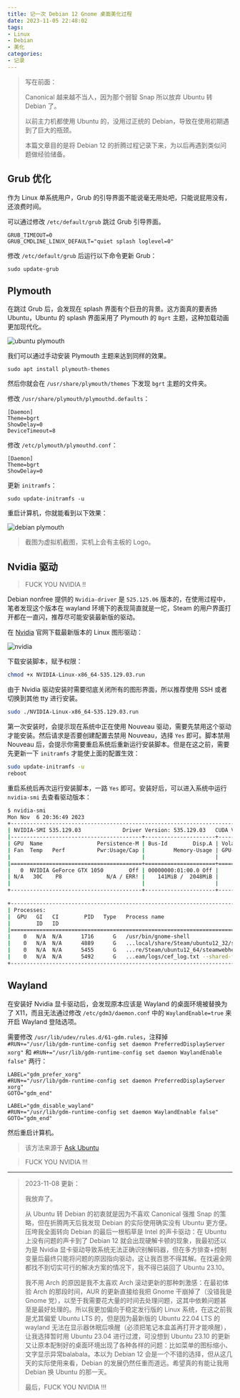 ```yaml
---
title: 记一次 Debian 12 Gnome 桌面美化过程
date: 2023-11-05 22:48:02
tags:
- Linux
- Debian
- 美化
categories:
- 记录
---
```


> 写在前面：
>
> Canonical 越来越不当人，因为那个弱智 Snap 所以放弃 Ubuntu 转 Debian 了。
>
> 以前主力机都使用 Ubuntu 的，没用过正统的 Debian，导致在使用初期遇到了巨大的瓶颈。
>
> 本篇文章目的是将 Debian 12 的折腾过程记录下来，为以后再遇到类似问题做经验储备。

<!-- more -->

## Grub 优化

作为 Linux 单系统用户，Grub 的引导界面不能说毫无用处吧，只能说屁用没有，还浪费时间。

可以通过修改 `/etc/default/grub` 跳过 Grub 引导界面。

```shell
GRUB_TIMEOUT=0
GRUB_CMDLINE_LINUX_DEFAULT="quiet splash loglevel=0"
```

修改 `/etc/default/grub` 后运行以下命令更新 Grub：

```shell
sudo update-grub
```

## Plymouth

在跳过 Grub 后，会发现在 splash 界面有个巨丑的背景。这方面真的要表扬 Ubuntu，Ubuntu 的 splash 界面采用了 Plymouth 的 `Bgrt` 主题，这种加载动画更加现代化。

![ubuntu plymouth](/images/Debian-12-Gnome-桌面美化/ubuntu-plymouth.png)

我们可以通过手动安装 Plymouth 主题来达到同样的效果。

```shell
sudo apt install plymouth-themes
```

然后你就会在 `/usr/share/plymouth/themes` 下发现 `bgrt` 主题的文件夹。

修改 `/usr/share/plymouth/plymouthd.defaults`：

```
[Daemon]
Theme=bgrt
ShowDelay=0
DeviceTimeout=8
```

修改 `/etc/plymouth/plymouthd.conf`：

```
[Daemon]
Theme=bgrt
ShowDelay=0
```

更新 `initramfs`：

```shell
sudo update-initramfs -u
```

重启计算机，你就能看到以下效果：

![debian plymouth](/images/Debian-12-Gnome-桌面美化/debian-plymouth.png)

> 截图为虚拟机截图，实机上会有主板的 Logo。

## Nvidia 驱动

> FUCK YOU NVIDIA !!

Debian nonfree 提供的 `Nvidia-driver` 是 `525.125.06` 版本的，在使用过程中，笔者发现这个版本在 wayland 环境下的表现简直就是一坨，Steam 的用户界面打开都在一直闪，推荐尽可能安装最新版的驱动。

在 [Nvidia](https://www.nvidia.com/Download/index.aspx?lang=en-us) 官网下载最新版本的 Linux 图形驱动：

![nvidia](/images/Debian-12-Gnome-桌面美化/nvidia.png)

下载安装脚本，赋予权限：

```bash
chmod +x NVIDIA-Linux-x86_64-535.129.03.run
```

由于 Nvidia 驱动安装时需要彻底关闭所有的图形界面，所以推荐使用 SSH 或者切换到其他 tty 进行安装。

```bash
sudo ./NVIDIA-Linux-x86_64-535.129.03.run
```

第一次安装时，会提示现在系统中正在使用 Nouveau 驱动，需要先禁用这个驱动才能安装。然后请求是否要创建配置去禁用 Nouveau，选择 `Yes` 即可。脚本禁用 Nouveau 后，会提示你需要重启系统后重新运行安装脚本。但是在这之前，需要先更新一下 `initramfs` 才能使上面的配置生效：

```bash
sudo update-initramfs -u
reboot
```

重启系统后再次运行安装脚本，一路 `Yes` 即可。安装好后，可以进入系统中运行 `nvidia-smi` 去查看驱动版本：

```bash
$ nvidia-smi
Mon Nov  6 20:36:49 2023       
+---------------------------------------------------------------------------------------+
| NVIDIA-SMI 535.129.03             Driver Version: 535.129.03   CUDA Version: 12.2     |
|-----------------------------------------+----------------------+----------------------+
| GPU  Name                 Persistence-M | Bus-Id        Disp.A | Volatile Uncorr. ECC |
| Fan  Temp   Perf          Pwr:Usage/Cap |         Memory-Usage | GPU-Util  Compute M. |
|                                         |                      |               MIG M. |
|=========================================+======================+======================|
|   0  NVIDIA GeForce GTX 1050        Off | 00000000:01:00.0 Off |                  N/A |
| N/A   30C    P8              N/A / ERR! |    141MiB /  2048MiB |      0%      Default |
|                                         |                      |                  N/A |
+-----------------------------------------+----------------------+----------------------+
                                                                                         
+---------------------------------------------------------------------------------------+
| Processes:                                                                            |
|  GPU   GI   CI        PID   Type   Process name                            GPU Memory |
|        ID   ID                                                             Usage      |
|=======================================================================================|
|    0   N/A  N/A      1716      G   /usr/bin/gnome-shell                          1MiB |
|    0   N/A  N/A      4889      G   ...local/share/Steam/ubuntu12_32/steam        2MiB |
|    0   N/A  N/A      5455      G   ...re/Steam/ubuntu12_64/steamwebhelper       22MiB |
|    0   N/A  N/A      5492      G   ...eam/logs/cef_log.txt --shared-files      113MiB |
+---------------------------------------------------------------------------------------+
```

## Wayland

在安装好 Nvidia 显卡驱动后，会发现原本应该是 Wayland 的桌面环境被替换为了 X11，而且无法通过修改 `/etc/gdm3/daemon.conf` 中的 `WaylandEnable=true` 来开启 Wayland 登陆选项。

需要修改 `/usr/lib/udev/rules.d/61-gdm.rules`，注释掉 `#RUN+="/usr/lib/gdm-runtime-config set daemon PreferredDisplayServer xorg"` 和 `#RUN+="/usr/lib/gdm-runtime-config set daemon WaylandEnable false"` 两行：

```shell
LABEL="gdm_prefer_xorg"
#RUN+="/usr/lib/gdm-runtime-config set daemon PreferredDisplayServer xorg"
GOTO="gdm_end"

LABEL="gdm_disable_wayland"
#RUN+="/usr/lib/gdm-runtime-config set daemon WaylandEnable false"
GOTO="gdm_end"
```

然后重启计算机。

> 该方法来源于 [Ask Ubuntu](https://askubuntu.com/questions/1403854/cant-use-wayland-with-nvidia-510-drivers-on-ubuntu-22-04-lts)

> FUCK YOU NVIDIA !!!

---

> 2023-11-08 更新：
>
> 我放弃了。
>
> 从 Ubuntu 转 Debian 的初衷就是因为不喜欢 Canonical 强推 Snap 的策略，但在折腾两天后我发现 Debian 的实际使用确实没有 Ubuntu 更方便。压垮我全面转向 Debian 的最后一根稻草是 Intel 的声卡驱动：在 Ubuntu 上没有问题的声卡到了 Debian 12 就会出现硬解卡顿的现象，我最初还以为是 Nvidia 显卡驱动导致系统无法正确识别解码器，但在多方排查+控制变量后最终只能将问题的原因指向驱动，这让我百思不得其解。在找遍全网都找不到切实可行的解决方案的情况下，我不得已装回了 Ubuntu 23.10。
>
> 我不用 Arch 的原因是我不太喜欢 Arch 滚动更新的那种刺激感：在最初体验 Arch 的那段时间，AUR 的更新直接给我把 Gnome 干崩掉了（没错我是 Gnome 党），以至于我需要花大量的时间去处理问题，这其中依赖问题甚至是最好处理的。所以我更加偏向于稳定发行版的 Linux 系统，在这之前我是尤其偏爱 Ubuntu LTS 的，但是因为最新版的 Ubuntu 22.04 LTS 的 wayland 无法在显示器休眠后唤醒（必须把笔记本盒盖再打开才能唤醒），让我选择暂时用 Ubuntu 23.04 进行过渡，可没想到 Ubuntu 23.10 的更新又让原本配制好的桌面环境出现了各种各样的问题：比如菜单的图标缩小、文字显示异常balabala。本以为 Debian 12 会是一个不错的选择，但从这几天的实际使用来看，Debian 的发展仍然任重而道远。希望真的有能让我用 Debian 换 Ubuntu 的那一天。
>
> 最后，FUCK YOU NVIDIA !!!
